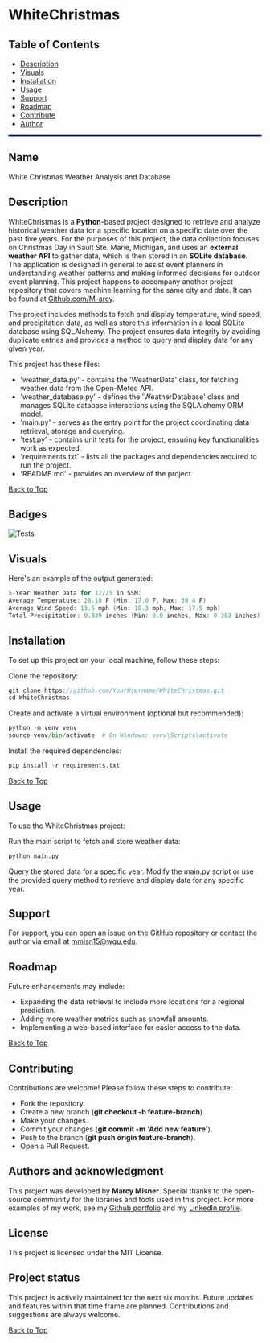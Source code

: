 


# WhiteChristmas

## Table of Contents

- [Description](#description)
- [Visuals](#visuals)
- [Installation](#installation)
- [Usage](#usage)
- [Support](#support)
- [Roadmap](#roadmap)
- [Contribute](#contribute)
- [Author](#author)

<hr style="border: none; height: 3px; background-color: #003057;" />

## Name

White Christmas Weather Analysis and Database

## Description

WhiteChristmas is a __Python__-based project designed to retrieve and analyze historical weather data for a specific location on a specific date over the past five years. For the purposes of this project, the data collection focuses on Christmas Day in Sault Ste. Marie, Michigan, and uses an __external weather API__ to gather data, which is then stored in an __SQLite database__. The application is designed in general to assist event planners in understanding weather patterns and making informed decisions for outdoor event planning. This project happens to accompany another project repository that covers machine learning for the same city and date. It can be found at [Github.com/M-arcy](http://github.com/M-arcy/Will-There-Be-a-White-Christmas-this-Year-in-Sault-Michigan).

The project includes methods to fetch and display temperature, wind speed, and precipitation data, as well as store this information in a local SQLite database using SQLAlchemy. The project ensures data integrity by avoiding duplicate entries and provides a method to query and display data for any given year.


This project has these files:
 - 'weather_data.py'  - contains the 'WeatherData' class, for fetching weather data from the Open-Meteo API. 
 - 'weather_database.py'  - defines the 'WeatherDatabase' class and manages SQLite database interactions using the SQLAlchemy ORM model.
 - 'main.py' -  serves as the entry point for the project coordinating data retrieval, storage and querying.  
 - 'test.py' -  contains unit tests for the project, ensuring key functionalities work as expected. 
 - 'requirements.txt' -  lists all the packages and dependencies required to run the project. 
 - 'README.md'  - provides an overview of the project. 

[Back to Top](#)


## Badges

![Tests](https://img.shields.io/badge/tests-passing-brightgreen)

## Visuals

Here's an example of the output generated:
```go
5-Year Weather Data for 12/25 in SSM:
Average Temperature: 28.18 F (Min: 17.0 F, Max: 39.4 F)
Average Wind Speed: 13.5 mph (Min: 10.3 mph, Max: 17.5 mph)
Total Precipitation: 0.339 inches (Min: 0.0 inches, Max: 0.303 inches)
```

## Installation

To set up this project on your local machine, follow these steps:

Clone the repository:

```go
git clone https://github.com/YourUsername/WhiteChristmas.git
cd WhiteChristmas 
```

Create and activate a virtual environment (optional but recommended):

```python
python -m venv venv
source venv/bin/activate  # On Windows: venv\Scripts\activate
```

Install the required dependencies:

```python
pip install -r requirements.txt

```

[Back to Top](#)

## Usage

To use the WhiteChristmas project:

Run the main script to fetch and store weather data:

```python
python main.py
```

Query the stored data for a specific year. Modify the main.py script or use the provided query method to retrieve and display data for any specific year.

## Support

For support, you can open an issue on the GitHub repository or contact the author via email at mmisn15@wgu.edu.

## Roadmap

Future enhancements may include:

* Expanding the data retrieval to include more locations for a regional prediction.
* Adding more weather metrics such as snowfall amounts.
* Implementing a web-based interface for easier access to the data.

[Back to Top](#)

## Contributing

Contributions are welcome! Please follow these steps to contribute:

* Fork the repository.
* Create a new branch (__git checkout -b feature-branch__).
* Make your changes.
* Commit your changes (__git commit -m 'Add new feature'__).
* Push to the branch (__git push origin feature-branch__).
* Open a Pull Request.

## Authors and acknowledgment

This project was developed by __Marcy Misner__. Special thanks to the open-source community for the libraries and tools used in this project.
For more examples of my work, see my [Github portfolio](https://github.com/M-arcy) and my [LinkedIn profile](https://www.linkedin.com/in/marcy-misner/).

## License

This project is licensed under the MIT License.

## Project status

This project is actively maintained for the next six months. Future updates and features within that time frame are planned. Contributions and suggestions are always welcome.


[Back to Top](#)
